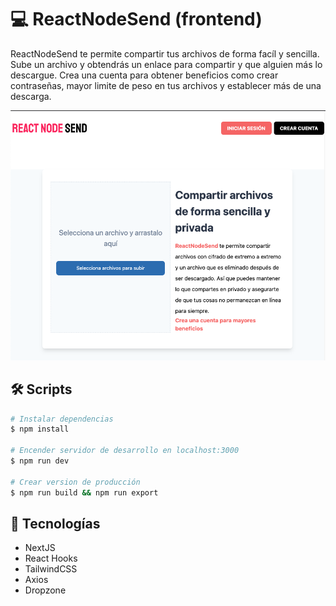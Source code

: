 # 💻 ReactNodeSend (frontend)

ReactNodeSend te permite compartir tus archivos de forma facíl y sencilla. Sube un archivo y obtendrás un enlace para compartir y que alguien más lo descargue. Crea una cuenta para obtener beneficios como crear contraseñas, mayor limite de peso en tus archivos y establecer más de una descarga.

![Home React Node Send](.readme-static/Home.png)

## 🛠 Scripts

```bash
# Instalar dependencias
$ npm install

# Encender servidor de desarrollo en localhost:3000
$ npm run dev

# Crear version de producción
$ npm run build && npm run export

```

## 💎 Tecnologías

- NextJS
- React Hooks
- TailwindCSS
- Axios
- Dropzone
